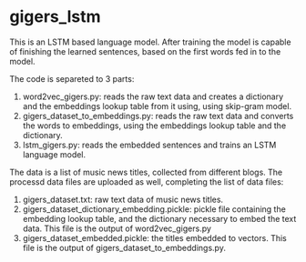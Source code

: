 # gigers_lstm
This is an LSTM based language model. After training the model is capable of finishing the learned sentences, based on the first words fed in to the model.

The code is separeted to 3 parts:
1. word2vec_gigers.py: reads the raw text data and creates a dictionary and the embeddings lookup table from it using, using skip-gram model.
2. gigers_dataset_to_embeddings.py: reads the raw text data and converts the words to embeddings, using the embeddings lookup table and the dictionary.
3. lstm_gigers.py: reads the embedded sentences and trains an LSTM language model.

The data is a list of music news titles, collected from different blogs. The processd data files are uploaded as well, completing the list of data files:
1. gigers_dataset.txt: raw text data of music news titles.
2. gigers_dataset_dictionary_embedding.pickle: pickle file containing the embedding lookup table, and the dictionary necessary to embed the text data. This file is the output of word2vec_gigers.py
3. gigers_dataset_embedded.pickle: the titles embedded to vectors. This file is the output of gigers_dataset_to_embeddings.py.
